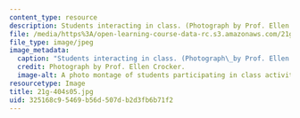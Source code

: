 ```yaml
---
content_type: resource
description: Students interacting in class. (Photograph by Prof. Ellen Crocker.)
file: /media/https%3A/open-learning-course-data-rc.s3.amazonaws.com/21g-404-german-iv-spring-2005/325168c95469b56d507db2d3fb6b71f2_21g-404s05.jpg
file_type: image/jpeg
image_metadata:
  caption: "Students interacting in class. (Photograph\_by Prof. Ellen Crocker.)"
  credit: Photograph by Prof. Ellen Crocker.
  image-alt: A photo montage of students participating in class activities.
resourcetype: Image
title: 21g-404s05.jpg
uid: 325168c9-5469-b56d-507d-b2d3fb6b71f2
---
```

